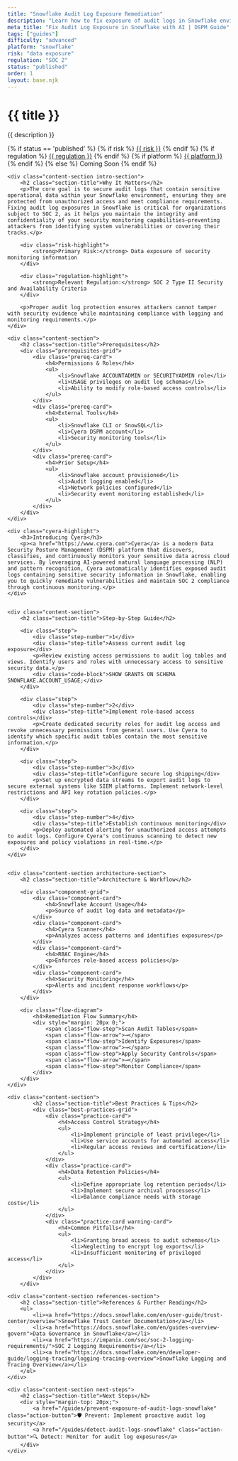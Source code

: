 ```yaml
---
title: "Snowflake Audit Log Exposure Remediation"
description: "Learn how to fix exposure of audit logs in Snowflake environments. Follow step-by-step guidance for SOC 2 compliance."
meta_title: "Fix Audit Log Exposure in Snowflake with AI | DSPM Guide"
tags: ["guides"]
difficulty: "advanced"
platform: "snowflake"
risk: "data exposure"
regulation: "SOC 2"
status: "published"
order: 1
layout: base.njk
---
```


<div class="container">
    <div class="header">
        <h1>{{ title }}</h1>
        <p>{{ description }}</p>
        <div class="guide-tags-container">
			<div class="guide-tags-wrapper">
		    {% if status == 'published' %}
		        {% if risk %}
		        <a href="/risk/{{ risk | downcase | replace: ' ', '-' }}/" class="guide-tag risk">{{ risk }}</a>
		        {% endif %}
		        {% if regulation %}
		        <a href="/regulation/{{ regulation | downcase | replace: ' ', '-' }}/" class="guide-tag regulation">{{ regulation }}</a>
		        {% endif %}
		        {% if platform %}
		        <a href="/platforms/{{ platform | downcase | replace: ' ', '-' }}/" class="guide-tag platform">{{ platform }}</a>
		        {% endif %}
		    {% else %}
		        <span class="guide-tag coming-soon">Coming Soon</span>
		    {% endif %}
		</div>
		</div>
    </div>

    <div class="content-section intro-section">
        <h2 class="section-title">Why It Matters</h2>
        <p>The core goal is to secure audit logs that contain sensitive operational data within your Snowflake environment, ensuring they are protected from unauthorized access and meet compliance requirements. Fixing audit log exposures in Snowflake is critical for organizations subject to SOC 2, as it helps you maintain the integrity and confidentiality of your security monitoring capabilities—preventing attackers from identifying system vulnerabilities or covering their tracks.</p>
        
        <div class="risk-highlight">
            <strong>Primary Risk:</strong> Data exposure of security monitoring information
        </div>
        
        <div class="regulation-highlight">
            <strong>Relevant Regulation:</strong> SOC 2 Type II Security and Availability Criteria
        </div>
        
        <p>Proper audit log protection ensures attackers cannot tamper with security evidence while maintaining compliance with logging and monitoring requirements.</p>
    </div>

    <div class="content-section">
        <h2 class="section-title">Prerequisites</h2>
        <div class="prerequisites-grid">
            <div class="prereq-card">
                <h4>Permissions & Roles</h4>
                <ul>
                    <li>Snowflake ACCOUNTADMIN or SECURITYADMIN role</li>
                    <li>USAGE privileges on audit log schemas</li>
                    <li>Ability to modify role-based access controls</li>
                </ul>
            </div>
            <div class="prereq-card">
                <h4>External Tools</h4>
                <ul>
                    <li>Snowflake CLI or SnowSQL</li>
                    <li>Cyera DSPM account</li>
                    <li>Security monitoring tools</li>
                </ul>
            </div>
            <div class="prereq-card">
                <h4>Prior Setup</h4>
                <ul>
                    <li>Snowflake account provisioned</li>
                    <li>Audit logging enabled</li>
                    <li>Network policies configured</li>
                    <li>Security event monitoring established</li>
                </ul>
            </div>
        </div>
    </div>
	
    <div class="cyera-highlight">
        <h3>Introducing Cyera</h3>
        <p><a href="https://www.cyera.com">Cyera</a> is a modern Data Security Posture Management (DSPM) platform that discovers, classifies, and continuously monitors your sensitive data across cloud services. By leveraging AI-powered natural language processing (NLP) and pattern recognition, Cyera automatically identifies exposed audit logs containing sensitive security information in Snowflake, enabling you to quickly remediate vulnerabilities and maintain SOC 2 compliance through continuous monitoring.</p>
    </div>
	

    <div class="content-section">
        <h2 class="section-title">Step-by-Step Guide</h2>
        
        <div class="step">
            <div class="step-number">1</div>
            <div class="step-title">Assess current audit log exposure</div>
            <p>Review existing access permissions to audit log tables and views. Identify users and roles with unnecessary access to sensitive security data.</p>
            <div class="code-block">SHOW GRANTS ON SCHEMA SNOWFLAKE.ACCOUNT_USAGE;</div>
        </div>

        <div class="step">
            <div class="step-number">2</div>
            <div class="step-title">Implement role-based access controls</div>
            <p>Create dedicated security roles for audit log access and revoke unnecessary permissions from general users. Use Cyera to identify which specific audit tables contain the most sensitive information.</p>
        </div>

        <div class="step">
            <div class="step-number">3</div>
            <div class="step-title">Configure secure log shipping</div>
            <p>Set up encrypted data streams to export audit logs to secure external systems like SIEM platforms. Implement network-level restrictions and API key rotation policies.</p>
        </div>

        <div class="step">
            <div class="step-number">4</div>
            <div class="step-title">Establish continuous monitoring</div>
            <p>Deploy automated alerting for unauthorized access attempts to audit logs. Configure Cyera's continuous scanning to detect new exposures and policy violations in real-time.</p>
        </div>
    </div>


    <div class="content-section architecture-section">
        <h2 class="section-title">Architecture & Workflow</h2>
        
        <div class="component-grid">
            <div class="component-card">
                <h4>Snowflake Account Usage</h4>
                <p>Source of audit log data and metadata</p>
            </div>
            <div class="component-card">
                <h4>Cyera Scanner</h4>
                <p>Analyzes access patterns and identifies exposures</p>
            </div>
            <div class="component-card">
                <h4>RBAC Engine</h4>
                <p>Enforces role-based access policies</p>
            </div>
            <div class="component-card">
                <h4>Security Monitoring</h4>
                <p>Alerts and incident response workflows</p>
            </div>
        </div>

        <div class="flow-diagram">
            <h4>Remediation Flow Summary</h4>
            <div style="margin: 20px 0;">
                <span class="flow-step">Scan Audit Tables</span>
                <span class="flow-arrow">→</span>
                <span class="flow-step">Identify Exposures</span>
                <span class="flow-arrow">→</span>
                <span class="flow-step">Apply Security Controls</span>
                <span class="flow-arrow">→</span>
                <span class="flow-step">Monitor Compliance</span>
            </div>
        </div>
    </div>

	<div class="content-section">
	        <h2 class="section-title">Best Practices & Tips</h2>
	        <div class="best-practices-grid">
	            <div class="practice-card">
	                <h4>Access Control Strategy</h4>
	                <ul>
	                    <li>Implement principle of least privilege</li>
	                    <li>Use service accounts for automated access</li>
	                    <li>Regular access reviews and certification</li>
	                </ul>
	            </div>
	            <div class="practice-card">
	                <h4>Data Retention Policies</h4>
	                <ul>
	                    <li>Define appropriate log retention periods</li>
	                    <li>Implement secure archival processes</li>
	                    <li>Balance compliance needs with storage costs</li>
	                </ul>
	            </div>
	            <div class="practice-card warning-card">
	                <h4>Common Pitfalls</h4>
	                <ul>
	                    <li>Granting broad access to audit schemas</li>
	                    <li>Neglecting to encrypt log exports</li>
	                    <li>Insufficient monitoring of privileged access</li>
	                </ul>
	            </div>
	        </div>
	    </div>

    <div class="content-section references-section">
        <h2 class="section-title">References & Further Reading</h2>
        <ul>
            <li><a href="https://docs.snowflake.com/en/user-guide/trust-center/overview">Snowflake Trust Center Documentation</a></li>
            <li><a href="https://docs.snowflake.com/en/guides-overview-govern">Data Governance in Snowflake</a></li>
            <li><a href="https://impanix.com/soc/soc-2-logging-requirements/">SOC 2 Logging Requirements</a></li>
            <li><a href="https://docs.snowflake.com/en/developer-guide/logging-tracing/logging-tracing-overview">Snowflake Logging and Tracing Overview</a></li>
        </ul>
    </div>

    <div class="content-section next-steps">
        <h2 class="section-title">Next Steps</h2>
        <div style="margin-top: 20px;">
            <a href="/guides/prevent-exposure-of-audit-logs-snowflake" class="action-button">🛡️ Prevent: Implement proactive audit log security</a>
            <a href="/guides/detect-audit-logs-snowflake" class="action-button">🔍 Detect: Monitor for audit log exposures</a>
        </div>
    </div>
</div>